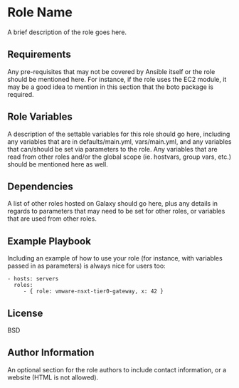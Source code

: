 Role Name
=========

A brief description of the role goes here.

Requirements
------------

Any pre-requisites that may not be covered by Ansible itself or the role should
be mentioned here. For instance, if the role uses the EC2 module, it may be a
good idea to mention in this section that the boto package is required.

Role Variables
--------------

A description of the settable variables for this role should go here, including
any variables that are in defaults/main.yml, vars/main.yml, and any variables
that can/should be set via parameters to the role. Any variables that are read
from other roles and/or the global scope (ie. hostvars, group vars, etc.) should
be mentioned here as well.

Dependencies
------------

A list of other roles hosted on Galaxy should go here, plus any details in
regards to parameters that may need to be set for other roles, or variables that
are used from other roles.

Example Playbook
----------------

Including an example of how to use your role (for instance, with variables
passed in as parameters) is always nice for users too:

    - hosts: servers
      roles:
         - { role: vmware-nsxt-tier0-gateway, x: 42 }

License
-------

BSD

Author Information
------------------

An optional section for the role authors to include contact information, or a
website (HTML is not allowed).
